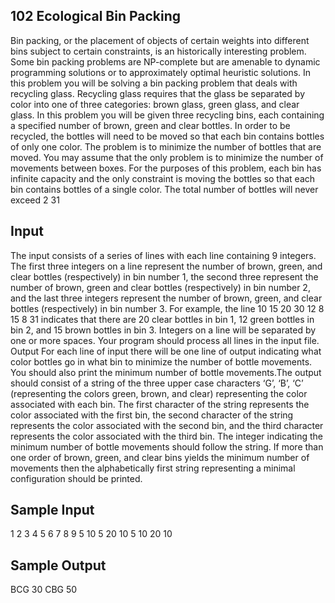 ## 102 Ecological Bin Packing

Bin packing, or the placement of objects of certain weights into different bins subject to certain constraints, is an historically interesting problem. Some bin packing problems are NP-complete but are amenable to dynamic programming solutions or to approximately optimal heuristic solutions. In this problem you will be solving a bin packing problem that deals with recycling glass. Recycling glass requires that the glass be separated by color into one of three categories: brown glass, green glass, and clear glass. In this problem you will be given three recycling bins, each containing a specified number of brown, green and clear bottles. In order to be recycled, the bottles will need to be moved so that each bin contains bottles of only one color. The problem is to minimize the number of bottles that are moved. You may assume that the only problem is to minimize the number of movements between boxes. For the purposes of this problem, each bin has infinite capacity and the only constraint is moving the bottles so that each bin contains bottles of a single color. The total number of bottles will never exceed 2 31

## Input

The input consists of a series of lines with each line containing 9 integers. The first three integers on a line represent the number of brown, green, and clear bottles (respectively) in bin number 1, the second three represent the number of brown, green and clear bottles (respectively) in bin number 2, and the last three integers represent the number of brown, green, and clear bottles (respectively) in bin number 3. For example, the line
10 15 20 30 12 8 15 8 31
indicates that there are 20 clear bottles in bin 1, 12 green bottles in bin 2, and 15 brown bottles in bin 3. Integers on a line will be separated by one or more spaces. Your program should process all lines in the input file.
Output
For each line of input there will be one line of output indicating what color bottles go in what bin to minimize the number of bottle movements. You should also print the minimum number of bottle movements.The output should consist of a string of the three upper case characters ‘G’, ‘B’, ‘C’ (representing the colors green, brown, and clear) representing the color associated with each bin. The first character of the string represents the color associated with the first bin, the second character of the string represents the color associated with the second bin, and the third character represents the color associated with the third bin. The integer indicating the minimum number of bottle movements should follow the string. If more than one order of brown, green, and clear bins yields the minimum number of movements then the alphabetically first string representing a minimal configuration should be printed.

## Sample Input

1 2 3 4 5 6 7 8 9
5 10 5 20 10 5 10 20 10

## Sample Output

BCG 30
CBG 50
